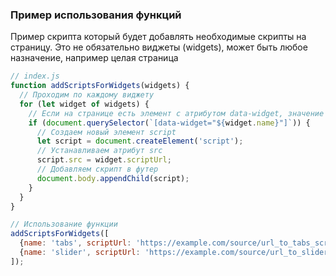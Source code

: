 ### Пример использования функций
Пример скрипта который будет добавлять необходимые скрипты на страницу.
Это не обязательно виджеты (widgets), может быть любое назначение, например целая страница
```js
// index.js
function addScriptsForWidgets(widgets) {
  // Проходим по каждому виджету
  for (let widget of widgets) {
    // Если на странице есть элемент с атрибутом data-widget, значение которого совпадает с именем виджета
    if (document.querySelector(`[data-widget="${widget.name}"]`)) {
      // Создаем новый элемент script
      let script = document.createElement('script');
      // Устанавливаем атрибут src
      script.src = widget.scriptUrl;
      // Добавляем скрипт в футер
      document.body.appendChild(script);
    }
  }
}

// Использование функции
addScriptsForWidgets([
  {name: 'tabs', scriptUrl: 'https://example.com/source/url_to_tabs_script.js'},
  {name: 'slider', scriptUrl: 'https://example.com/source/url_to_slider_script.js'}
]);
```
